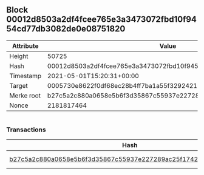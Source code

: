 ## Block 00012d8503a2df4fcee765e3a3473072fbd10f9454cd77db3082de0e08751820

Attribute | Value
--- | ---
Height | 50725
Hash | 00012d8503a2df4fcee765e3a3473072fbd10f9454cd77db3082de0e08751820
Timestamp | 2021-05-01T15:20:31+00:00
Target | 0005730e8622f0df68ec28b4ff7ba1a55f32924210011fd7bf11b91482ad778c
Merke root | b27c5a2c880a0658e5b6f3d35867c55937e227289ac25f17428305a022be5f90
Nonce | 2181817464

```

```

### Transactions

Hash | Amount
--- | ---
[b27c5a2c880a0658e5b6f3d35867c55937e227289ac25f17428305a022be5f90](b27c5a2c880a0658e5b6f3d35867c55937e227289ac25f17428305a022be5f90.md) | 10.00000000 SKEPTI 
